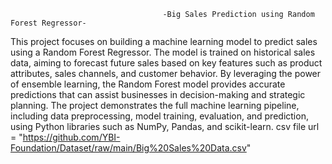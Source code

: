                                       -Big Sales Prediction using Random Forest Regressor- 
This project focuses on building a machine learning model to predict sales using a Random Forest Regressor. 
The model is trained on historical sales data, aiming to forecast future sales based on key features such as product attributes, sales channels, and customer behavior. By leveraging the power of ensemble learning, the Random Forest model provides accurate predictions that can assist businesses in decision-making and strategic planning.
The project demonstrates the full machine learning pipeline, including data preprocessing, model training, evaluation, and prediction, using Python libraries such as NumPy, Pandas, and scikit-learn. csv
file url = "https://github.com/YBI-Foundation/Dataset/raw/main/Big%20Sales%20Data.csv"
